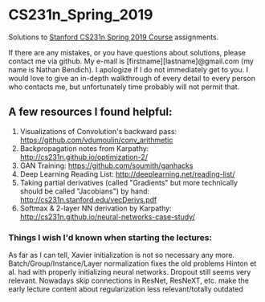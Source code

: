 # CS231n_Spring_2019

Solutions to [Stanford CS231n Spring 2019 Course](http://cs231n.stanford.edu/2019/) assignments.










If there are any mistakes, or you have questions about solutions, please contact me via github.  My e-mail is [firstname][lastname]@gmail.com (my name is Nathan Bendich).  I apologize if I do not immediately get to you.  I would love to give an in-depth walkthrough of every detail to every person who contacts me, but unfortunately time probably will not permit that.


## A few resources I found helpful:
  1. Visualizations of Convolution's backward pass:  https://github.com/vdumoulin/conv_arithmetic
  2. Backpropagation notes from Karpathy: http://cs231n.github.io/optimization-2/
  3. GAN Training:  https://github.com/soumith/ganhacks
  4. Deep Learning Reading List: http://deeplearning.net/reading-list/  
  5. Taking partial derivatives (called "Gradients" but more technically should be called "Jacobians") by hand: http://cs231n.stanford.edu/vecDerivs.pdf
  6. Softmax & 2-layer NN derivation by Karpathy:  http://cs231n.github.io/neural-networks-case-study/

### Things I wish I'd known when starting the lectures:
As far as I can tell, Xavier initialization is not so necessary any more.  Batch/Group/Instance/Layer normalization fixes the old problems Hinton et al. had with properly initializing neural networks.  Dropout still seems very relevant.  Nowadays skip connections in ResNet, ResNeXT, etc. make the early lecture content about regularization less relevant/totally outdated

























































